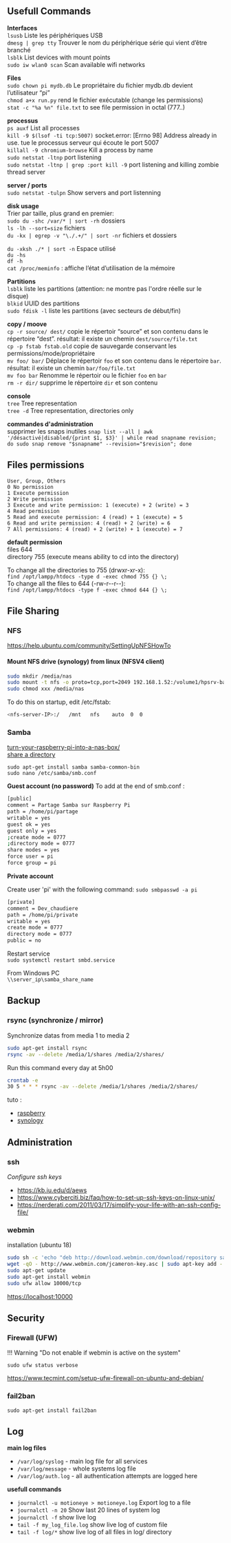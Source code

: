 ## Usefull Commands

**Interfaces**  
`lsusb`  Liste les périphériques USB  
`dmesg | grep tty` Trouver le nom du périphérique série qui vient d’être branché  
`lsblk` List devices with mount points  
`sudo iw wlan0 scan` Scan available wifi networks  

**Files**  
`sudo chown pi mydb.db` Le propriétaire du fichier mydb.db devient l’utilisateur “pi”  
`chmod a+x run.py` rend le fichier exécutable (change les permissions)  
`stat -c "%a %n" file.txt` to see file permission in octal (777..)  

**processus**  
`ps auxf` List all processes  
`kill -9 $(lsof -ti tcp:5007)` socket.error: [Errno 98] Address already in use. tue le processus serveur qui écoute le port 5007  
`killall -9 chromium-browse` Kill a process by name  
`sudo netstat -ltnp` port listening  
`sudo netstat -ltnp | grep :port kill -9` port listening and killing zombie thread server  

**server / ports**  
`sudo netstat -tulpn` Show servers and port listenning  

**disk usage**  
Trier par taille, plus grand en premier:  
`sudo du -shc /var/* | sort -rh` dossiers  
`ls -lh --sort=size` fichiers  
`du -kx | egrep -v "\./.+/" | sort -nr` fichiers et dossiers  

`du -xksh ./* | sort -n` Espace utilisé  
`du -hs`  
`df -h`  
`cat /proc/meminfo` : affiche l’état d’utilisation de la mémoire  

**Partitions**  
`lsblk` liste les partitions (attention: ne montre pas l'ordre réelle sur le disque)  
`blkid` UUID des partitions  
`sudo fdisk -l` liste les partitions (avec secteurs de début/fin)  

**copy / moove**  
`cp -r source/ dest/` copie le répertoir “source” et son contenu dans le répertoire “dest”. résultat: il existe un chemin `dest/source/file.txt`  
`cp -p fstab fstab.old` copie de sauvegarde conservant les permissions/mode/propriétaire  
`mv foo/ bar/` Déplace le répertoir `foo` et son contenu dans le répertoire `bar`. résultat: il existe un chemin `bar/foo/file.txt`  
`mv foo bar` Renomme le répertoir ou le fichier `foo` en `bar`  
`rm -r dir/` supprime le répertoire `dir` et son contenu  

**console**  
`tree` Tree representation  
`tree -d` Tree representation, directories only  

**commandes d'administration**  
supprimer les snaps inutiles
`snap list --all | awk '/désactivé|disabled/{print $1, $3}' | while read snapname revision; do sudo snap remove "$snapname" --revision="$revision"; done`  



## Files permissions
	User, Group, Others
	0 No permission 
	1 Execute permission 
	2 Write permission 
	3 Execute and write permission: 1 (execute) + 2 (write) = 3 
	4 Read permission 
	5 Read and execute permission: 4 (read) + 1 (execute) = 5 
	6 Read and write permission: 4 (read) + 2 (write) = 6 
	7 All permissions: 4 (read) + 2 (write) + 1 (execute) = 7

**default permission**  
	files 644  
	directory 755 (execute means ability to cd into the directory)

To change all the directories to 755 (drwxr-xr-x):  
`find /opt/lampp/htdocs -type d -exec chmod 755 {} \;`  
To change all the files to 644 (-rw-r--r--):  
`find /opt/lampp/htdocs -type f -exec chmod 644 {} \;`  



## File Sharing
### NFS

https://help.ubuntu.com/community/SettingUpNFSHowTo

#### Mount NFS drive (synology) from linux (NFSV4 client)

``` bash
sudo mkdir /media/nas
sudo mount -t nfs -o proto=tcp,port=2049 192.168.1.52:/volume1/hpsrv-backup /media/nas
sudo chmod xxx /media/nas
```

To do this on startup, edit /etc/fstab:
``` bash
<nfs-server-IP>:/   /mnt   nfs    auto  0  0
```

### Samba
[turn-your-raspberry-pi-into-a-nas-box/](https://www.makeuseof.com/tag/turn-your-raspberry-pi-into-a-nas-box/)  
[share a directory](http://www.framboise314.fr/partager-un-repertoire-sous-jessie-avec-samba/)

`sudo apt-get install samba samba-common-bin`  
`sudo nano /etc/samba/smb.conf`  

**Guest account (no password)**
To add at the end of smb.conf :  
``` bash
[public]
comment = Partage Samba sur Raspberry Pi
path = /home/pi/partage
writable = yes
guest ok = yes
guest only = yes
;create mode = 0777
;directory mode = 0777
share modes = yes
force user = pi
force group = pi
```

**Private account**

Create user 'pi' with the following command:
`sudo smbpasswd -a pi`

``` bash
[private]
comment = Dev_chaudiere
path = /home/pi/private
writable = yes
create mode = 0777
directory mode = 0777
public = no
```

Restart service  
`sudo systemctl restart smbd.service`

From Windows PC  
`\\server_ip\samba_share_name`



## Backup
### rsync (synchronize / mirror)
Synchronize datas from media 1 to media 2
``` bash
sudo apt-get install rsync
rsync -av --delete /media/1/shares /media/2/shares/
```

Run this command every day at 5h00
``` bash
crontab -e
30 5 * * * rsync -av --delete /media/1/shares /media/2/shares/
```

tuto :  
- [raspberry](https://www.vdsar.net/rsync-backup-synology-remote-raspberry-pi/)  
- [synology](https://www.synology.com/en-global/knowledgebase/DSM/tutorial/Backup_Restore/How_to_back_up_Linux_computer_to_Synology_NAS)


## Administration

### ssh

*Configure ssh keys*  

* https://kb.iu.edu/d/aews
* https://www.cyberciti.biz/faq/how-to-set-up-ssh-keys-on-linux-unix/
* https://nerderati.com/2011/03/17/simplify-your-life-with-an-ssh-config-file/
	
### webmin

installation (ubuntu 18)

``` bash
sudo sh -c 'echo "deb http://download.webmin.com/download/repository sarge contrib" > /etc/apt/sources.list.d/webmin.list'
wget -qO - http://www.webmin.com/jcameron-key.asc | sudo apt-key add -
sudo apt-get update
sudo apt-get install webmin
sudo ufw allow 10000/tcp
```
[https://localhost:10000](https://localhost:10000)

## Security

### Firewall (UFW)

!!! Warning "Do not enable if webmin is active on the system"

`sudo ufw status verbose`

https://www.tecmint.com/setup-ufw-firewall-on-ubuntu-and-debian/

### fail2ban
`sudo apt-get install fail2ban`

## Log
**main log files**  

* `/var/log/syslog` - main log file for all services
* `/var/log/message` - whole systems log file
* `/var/log/auth.log` - all authentication attempts are logged here

**usefull commands**  

* `journalctl -u motioneye > motioneye.log` Export log to a file  
* `journalctl -n 20` Show last 20 lines of system log  
* `journalctl -f` show live log  
* `tail -f my_log_file.log` show live log of custom file  
* `tail -f log/*` show live log of all files in log/ directory  
